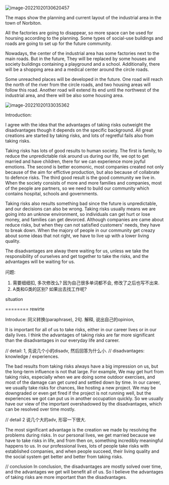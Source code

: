 ![image-20221020130620457](test1.assets/image-20221020130620457.png)

The maps show the planning and current layout of the industrial area in the town of Norbiton.

All the factories are going to disappear, so more space can be used for hoursing according to the planning. Some types of social-use buildings and roads are going to set up for the future community.

Nowadays, the center of the industrial area has some factories next to the main roads. But in the future, They will be replaced by some houses and society buildings containing a playground and a school. Additionally, there will be a shopping area and a medical center around the circle roads.

Some unreached places will be developed in the future.  One road will reach the north of the river from the circle roads, and two housing areas will follow this road. Another road will extend its end until the northwest of the industrial area, and there will be also some housing area.



![image-20221020133035362](test1.assets/image-20221020133035362.png)



Introduction:

I agree with the idea that the advantages of taking risks outweight the disadvantages though it depends on the specific background. All great creations are started by taking risks, and lots of regretful fails also from taking risks.

Taking risks has lots of good results to human society. The first is family, to reduce the unpredictable risk around us during our life, we opt to get married and have children, there for we can experience more joyful emotions. The second is better ecomonic, most companies created not only because of the aim for effictive production, but also because of collabrate to defence risks. The third good result is the good community we live in. When the society consists of more and more families and companies, most of the people are partners, so we need to build our community which contains hospital, schools and governments.

Taking risks also results something bad since the future is unpredictable, and our decisions can also be wrong. Taking risks usually means we are going into an unknow environment, so individuals can get hurt or lose money, and families can get devorced. Although companies are came about reduce risks, but when they can not satisfied customers' needs, they have to break down. When the majory of people in our community get creazy about some ideas that not right, we have to live up with a lower living quality.

The disadvantages are alway there waiting for us, unless we take the responsibility of ourselves and get together to take the risks, and the advantages will be waiting for us.





问题:

1. 需要细细扣, 多次修改么? 因为自己很多单词都不会, 修改了之后也写不出来. 
2. A类和G类的区别? 如果出去找工作呢?



situation



======== rewirte 



Introduce: 同义转换(paraphrase), 2句.
解释, 说出自己的opinion, 


It is important for all of us to take risks, either in our career lives or in our daily lives. I think the advantages of taking risks are far more significant than the disadvantages in our everyday life and career.

// detail: 1, 先说几个小的disadv, 然后回答为什么小.
// disadvantages: knowledge / experiences.

The bad results from taking risks always have a big impression on us, but the long-term influence is not that large. For example, We may get hurt from taking risks, especially when we are doing some outdoor exercises, and most of the damage can get cured and settled down by time. In our career, we usually take risks for chances, like hosting a new project. We may be downgraded or even get fired if the project is not running well, but the experiences we got can put us in another occupation quickly. So we usually have our view of the important overshadowed by the disadvantages, which can be resolved over time mostly.

// detail 2 说几个大的adv, 形容一下很大.

The most significant advantage is the creation we made by resolving the problems during risks. In our personal lives, we get married because we have to take risks in life, and from then on, something incredibly meaningful happens to us. In our professional lives, lots of people take risks with established companies, and when people succeed, their living quality and the social system get better and better from taking risks.

// conclusion
In conclusion, the disadvantages are mostly solved over time, and the advantages we get will benefit all of us. So I believe the advantages of taking risks are more important than the disadvantages.





























